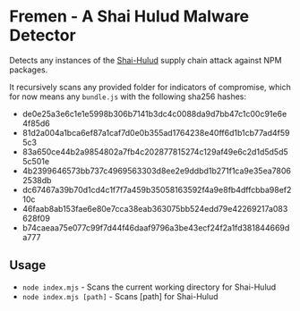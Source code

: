 # Fremen - A Shai Hulud Malware Detector

Detects any instances of the [Shai-Hulud](https://socket.dev/blog/ongoing-supply-chain-attack-targets-crowdstrike-npm-packages) supply chain attack against NPM packages. 

It recursively scans any provided folder for indicators of compromise, which for now means any `bundle.js` with the following sha256 hashes: 
- de0e25a3e6c1e1e5998b306b7141b3dc4c0088da9d7bb47c1c00c91e6e4f85d6
- 81d2a004a1bca6ef87a1caf7d0e0b355ad1764238e40ff6d1b1cb77ad4f595c3
- 83a650ce44b2a9854802a7fb4c202877815274c129af49e6c2d1d5d5d55c501e
- 4b2399646573bb737c4969563303d8ee2e9ddbd1b271f1ca9e35ea78062538db
- dc67467a39b70d1cd4c1f7f7a459b35058163592f4a9e8fb4dffcbba98ef210c
- 46faab8ab153fae6e80e7cca38eab363075bb524edd79e42269217a083628f09
- b74caeaa75e077c99f7d44f46daaf9796a3be43ecf24f2a1fd381844669da777

## Usage
- `node index.mjs` - Scans the current working directory for Shai-Hulud
- `node index.mjs [path]` - Scans [path] for Shai-Hulud
